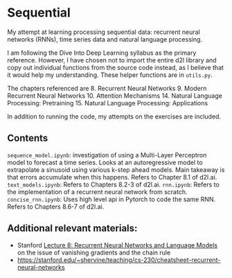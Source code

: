 # Sequential

My attempt at learning processing sequential data: recurrent neural networks (RNNs), time series data and natural language processing.

I am following the Dive Into Deep Learning syllabus as the primary reference. However, I have chosen not to import the entire d2l library and copy out individual functions from the source code instead, as I believe that it would help my understanding. These helper functions are in `utils.py`. 

The chapters referenced are
8. Recurrent Neural Networks
9. Modern Recurrent Neural Networks
10. Attention Mechanisms
14. Natural Language Processing: Pretraining
15. Natural Language Processing: Applications

In addition to running the code, my attempts on the exercises are included. 

## Contents
`sequence_model.ipynb`: investigation of using a Multi-Layer Perceptron model to forecast a time series. Looks at an autoregressive model to extrapolate a sinusoid using various k-step ahead models. Main takeaway is that errors accumulate when this happens. Refers to Chapter 8.1 of d2l.ai. 
`text_models.ipynb`: Refers to Chapters 8.2-3 of d2l.ai. 
`rnn.ipynb`: Refers to the implementation of a recurrent neural network from scratch.  
`concise_rnn.ipynb`: Uses high level api in Pytorch to code the same RNN. Refers to Chapters 8.6-7 of d2l.ai. 

## Additional relevant materials:
* Stanford [Lecture 8: Recurrent Neural Networks and Language Models](https://www.youtube.com/watch?v=Keqep_PKrY8&list=PL3FW7Lu3i5Jsnh1rnUwq_TcylNr7EkRe6&index=8) on the issue of vanishing gradients and the chain rule 
* https://stanford.edu/~shervine/teaching/cs-230/cheatsheet-recurrent-neural-networks